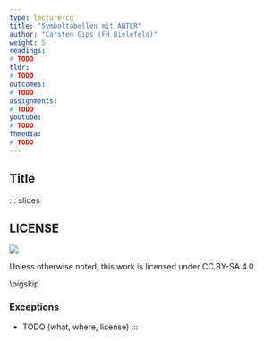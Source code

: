 ```yaml
---
type: lecture-cg
title: "Symboltabellen mit ANTLR"
author: "Carsten Gips (FH Bielefeld)"
weight: 5
readings:
# TODO
tldr:
# TODO
outcomes:
# TODO
assignments:
# TODO
youtube:
# TODO
fhmedia:
# TODO
---
```


## Title ##

<!-- ADD
- Symboltabellen mit ANTLR
- Traversierung mit Listeners / Visitors
-->


<!-- DO NOT REMOVE - THIS IS A LAST SLIDE TO INDICATE THE LICENSE AND POSSIBLE EXCEPTIONS (IMAGES, ...). -->
::: slides
## LICENSE
![](https://licensebuttons.net/l/by-sa/4.0/88x31.png)

Unless otherwise noted, this work is licensed under CC BY-SA 4.0.

\bigskip

### Exceptions
*   TODO (what, where, license)
:::
